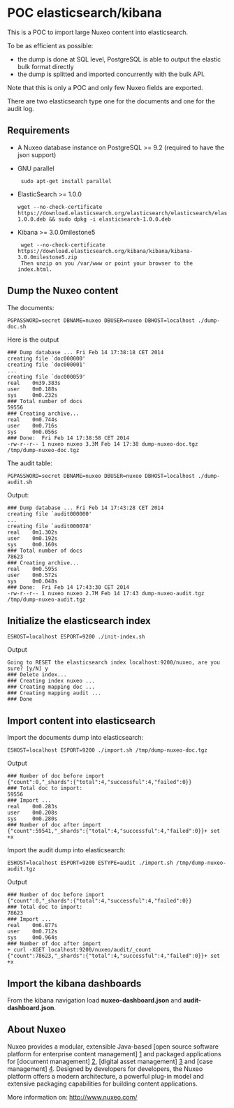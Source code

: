 # POC elasticsearch/kibana

This is a POC to import large Nuxeo content into elasticsearch.

To be as efficient as possible:
- the dump is done at SQL level, PostgreSQL is able to output the elastic bulk format directly
- the dump is splitted and imported concurrently with the bulk API.

Note that this is only a POC and only few Nuxeo fields are exported.

There are two elasticsearch type one for the documents and one for the audit log.

## Requirements

- A Nuxeo database instance on PostgreSQL >= 9.2 (required to have the json support)

- GNU parallel

       sudo apt-get install parallel
  
- ElasticSearch >= 1.0.0

      wget --no-check-certificate https://download.elasticsearch.org/elasticsearch/elasticsearch/elasticsearch-1.0.0.deb && sudo dpkg -i elasticsearch-1.0.0.deb
    

- Kibana >= 3.0.0milestone5

       wget --no-check-certificate https://download.elasticsearch.org/kibana/kibana/kibana-3.0.0milestone5.zip
       Then unzip on you /var/www or point your browser to the index.html.

## Dump the Nuxeo content

The documents:

    PGPASSWORD=secret DBNAME=nuxeo DBUSER=nuxeo DBHOST=localhost ./dump-doc.sh

Here is the output

    ### Dump database ... Fri Feb 14 17:38:18 CET 2014
    creating file `doc000000'
    creating file `doc000001'
    ...
    creating file `doc000059'
    real    0m39.383s
    user    0m0.188s
    sys     0m0.232s
    ### Total number of docs
    59556
    ### Creating archive...
    real    0m0.744s
    user    0m0.716s
    sys     0m0.056s
    ### Done:  Fri Feb 14 17:38:58 CET 2014
    -rw-r--r-- 1 nuxeo nuxeo 3.3M Feb 14 17:38 dump-nuxeo-doc.tgz
    /tmp/dump-nuxeo-doc.tgz


The audit table:

    PGPASSWORD=secret DBNAME=nuxeo DBUSER=nuxeo DBHOST=localhost ./dump-audit.sh

Output:

    ### Dump database ... Fri Feb 14 17:43:28 CET 2014
    creating file `audit000000'
    ...
    creating file `audit000078'
    real    0m1.302s
    user    0m0.192s
    sys     0m0.160s
    ### Total number of docs
    78623
    ### Creating archive...
    real    0m0.595s
    user    0m0.572s
    sys     0m0.048s
    ### Done:  Fri Feb 14 17:43:30 CET 2014
    -rw-r--r-- 1 nuxeo nuxeo 2.7M Feb 14 17:43 dump-nuxeo-audit.tgz
    /tmp/dump-nuxeo-audit.tgz


## Initialize the elasticsearch index

    ESHOST=localhost ESPORT=9200 ./init-index.sh

Output

    Going to RESET the elasticsearch index localhost:9200/nuxeo, are you sure? [y/N] y
    ### Delete index...
    ### Creating index nuxeo ...
    ### Creating mapping doc ...
    ### Creating mapping audit ...
    ### Done


## Import content into elasticsearch

Import the documents dump into elasticsearch:

    ESHOST=localhost ESPORT=9200 ./import.sh /tmp/dump-nuxeo-doc.tgz

Output

    ### Number of doc before import
    {"count":0,"_shards":{"total":4,"successful":4,"failed":0}}
    ### Total doc to import: 
    59556
    ### Import ...
    real    0m0.283s
    user    0m0.208s
    sys     0m0.280s
    ### Number of doc after import
    {"count":59541,"_shards":{"total":4,"successful":4,"failed":0}}+ set +x

 
 
Import the audit dump into elasticsearch:

    ESHOST=localhost ESPORT=9200 ESTYPE=audit ./import.sh /tmp/dump-nuxeo-audit.tgz

Output

    ### Number of doc before import
    {"count":0,"_shards":{"total":4,"successful":4,"failed":0}}
    ### Total doc to import: 
    78623
    ### Import ...
    real    0m6.877s
    user    0m0.712s
    sys     0m0.964s
    ### Number of doc after import
    + curl -XGET localhost:9200/nuxeo/audit/_count
    {"count":78623,"_shards":{"total":4,"successful":4,"failed":0}}+ set +x


## Import the kibana dashboards

From the kibana navigation load **nuxeo-dashboard.json** and **audit-dashboard.json**.

## About Nuxeo

Nuxeo provides a modular, extensible Java-based [open source software platform for enterprise content management] [1] and packaged applications for [document management] [2], [digital asset management] [3] and [case management] [4]. Designed by developers for developers, the Nuxeo platform offers a modern architecture, a powerful plug-in model and extensive packaging capabilities for building content applications.

[1]: http://www.nuxeo.com/en/products/ep
[2]: http://www.nuxeo.com/en/products/document-management
[3]: http://www.nuxeo.com/en/products/dam
[4]: http://www.nuxeo.com/en/products/case-management

More information on: <http://www.nuxeo.com/>


